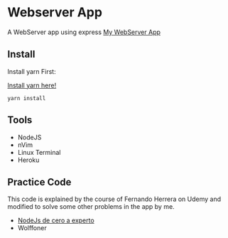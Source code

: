 # Webserver App

A WebServer app using express
[My WebServer App](https://wolff-webpage.herokuapp.com/)

## Install

Install yarn First:

[Install yarn here!](https://classic.yarnpkg.com/en/docs/install/#debian-stable)


```
yarn install
```

## Tools

- NodeJS
- nVim
- Linux Terminal
- Heroku

## Practice Code

This code is explained by the course of Fernando Herrera on Udemy and modified
to solve some other problems in the app by me.

- [NodeJs de cero a experto](https://www.udemy.com/course/node-de-cero-a-experto/)
- Wolffoner
